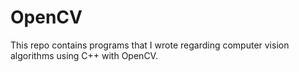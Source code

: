 # OpenCV

This repo contains programs that I wrote regarding computer vision algorithms using C++ with OpenCV.
